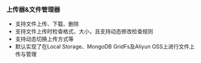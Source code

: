 ### 上传器&文件管理器

- 支持文件上传、下载、删除
- 支持文件上传时检查格式、大小，且支持动态修改检查规则
- 支持动态切换上传方式等
- 默认实现了在Local Storage、MongoDB GridFs及Aliyun OSS上进行文件上传与管理